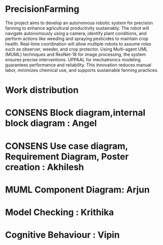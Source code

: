 # PrecisionFarming

The project aims to develop an autonomous robotic system for precision farming to
enhance agricultural productivity sustainably. The robot will navigate autonomously using a camera,
identify plant conditions, and perform actions like weeding and spraying pesticides to maintain
crop health. Real-time coordination will allow multiple robots to assume roles such as observer,
weeder, and crop protector. Using Multi-agent UML (MUML) techniques and ResNet-18 for image
processing, the system ensures precise interventions. UPPAAL for mechatronics modeling guarantees
performance and reliability. This innovation reduces manual labor, minimizes chemical use, and
supports sustainable farming practices.

# Work distribution
# CONSENS Block diagram,internal block diagram : Angel
# CONSENS Use case diagram, Requirement Diagram, Poster creation : Akhilesh
# MUML Component Diagram: Arjun
# Model Checking : Krithika
# Cognitive Behaviour : Vipin


